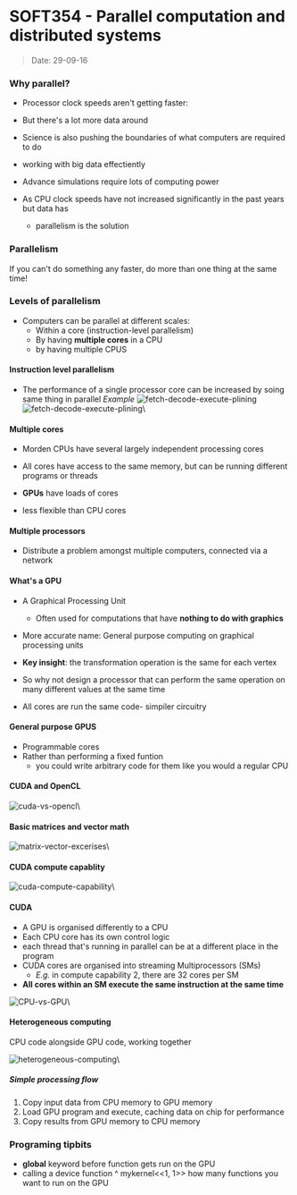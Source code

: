 # SOFT354 - Parallel computation and distributed systems
> Date: 29-09-16

### Why parallel?

- Processor clock speeds aren't getting faster:
- But there's a lot more data around
- Science is also pushing the boundaries of what computers are required to do
- working with big data effectiently
- Advance simulations require lots of computing power

- As CPU clock speeds have not increased significantly in the past years but data has
    - parallelism is the solution

### Parallelism

If you can't do something any faster, do more than one thing at the same time!

### Levels of parallelism

- Computers can be parallel at different scales:
    - Within a core (instruction-level parallelism)
    - By having **multiple cores** in a CPU
    - by having multiple CPUS

#### Instruction level parallelism

- The performance of a single processor core can be increased by soing same thing in parallel
_Example_
![fetch-decode-execute-plining](img/multi-FDE-pipeline.png)\
![fetch-decode-execute-plining](img/multi-FDE-pipeline-2.png)\

#### Multiple cores

- Morden CPUs have several largely independent processing cores
- All cores have access to the same memory, but can be running different programs or threads

- **GPUs** have loads of cores
- less flexible than CPU cores

#### Multiple processors
- Distribute a problem amongst multiple computers, connected via a network

#### What's a GPU

- A Graphical Processing Unit
    - Often used for computations that have **nothing to do with graphics**
- More accurate name: General purpose computing on graphical processing units

- **Key insight**: the transformation operation is the same for each vertex
- So why not design a processor that can perform the same operation on many different values at the same time
- All cores are run the same code- simpiler circuitry

#### General purpose GPUS

- Programmable cores
- Rather than performing a fixed funtion
    - you could write arbitrary code for them like you would a regular CPU

#### CUDA and OpenCL

![cuda-vs-opencl](img/cuda-vs-opencl.png)\

#### Basic matrices and vector math

![matrix-vector-excerises](img/matrix-vector-exercises.png)\

#### CUDA compute capablity

![cuda-compute-capability](img/cuda-compute-capability.png)\

#### CUDA

- A GPU is organised differently to a CPU
- Each CPU core has its own control logic
- each thread that's running in parallel can be at a different place in the program
- CUDA cores are organised into streaming Multiprocessors (SMs)
    - _E.g._ in compute capability 2, there are 32 cores per SM
- **All cores within an SM execute the same instruction at the same time**

![CPU-vs-GPU](img/CPU-vs-GPU.png)\

#### Heterogeneous computing
CPU code alongside GPU code, working together

![heterogeneous-computing](img/heterogeneous-computing.png)\

##### Simple processing flow

1. Copy input data from CPU memory to GPU memory
2. Load GPU program and execute, caching data on chip for performance
3. Copy results from GPU memory to CPU memory

### Programing tipbits

- __global__ keyword before function gets run on the GPU
- calling a device function ^ mykernel<<1, 1>> how many functions you want to run on the GPU


